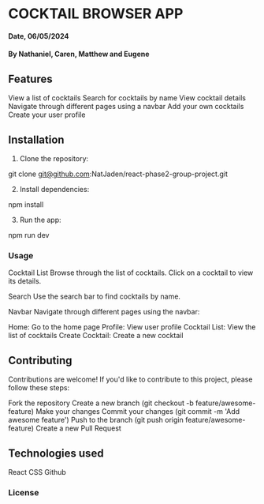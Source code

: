 # COCKTAIL BROWSER APP

#### Date, 06/05/2024

#### By Nathaniel, Caren, Matthew and Eugene

## Features

View a list of cocktails
Search for cocktails by name
View cocktail details
Navigate through different pages using a navbar
Add your own cocktails
Create your user profile

## Installation
1. Clone the repository:

 git clone git@github.com:NatJaden/react-phase2-group-project.git


2. Install dependencies:

 npm install 


 3. Run the app:

 npm run dev


### Usage
Cocktail List
Browse through the list of cocktails. Click on a cocktail to view its details.

Search
Use the search bar to find cocktails by name.

Navbar
Navigate through different pages using the navbar:

Home: Go to the home page
Profile: View user profile
Cocktail List: View the list of cocktails
Create Cocktail: Create a new cocktail


## Contributing
Contributions are welcome! If you'd like to contribute to this project, please follow these steps:

Fork the repository
Create a new branch (git checkout -b feature/awesome-feature)
Make your changes
Commit your changes (git commit -m 'Add awesome feature')
Push to the branch (git push origin feature/awesome-feature)
Create a new Pull Request


## Technologies used
React
CSS
Github

### License

